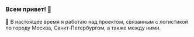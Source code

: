 ### Всем привет! 👋

🔭 В настоящее время я работаю над проектом, связанным с логистикой по городу Москва, Санкт-Петербургом, а также между ними.
<!--
**antonshishenko/antonshishenko** is a ✨ _special_ ✨ repository because its `README.md` (this file) appears on your GitHub profile.

Here are some ideas to get you started:

- 🌱 I’m currently learning ...
- 👯 I’m looking to collaborate on ...
- 🤔 I’m looking for help with ...
- 💬 Ask me about ...
- 📫 How to reach me: ...
- 😄 Pronouns: ...
- ⚡ Fun fact: ...
-->
